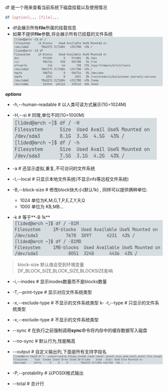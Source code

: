 df 是一个用来查看当前系统下磁盘挂载以及使用情况

```sh
df [option]... [file]...
```

- df会展示所有**file**所属的挂载信息
- 如果不提供**file**参数,将会展示所有已挂载的文件系统
![](images/Pasted%20image%2020250312200823.png)

***options***

- -h,--human-readable # 以人类可读方式展示(1G=1024M)
- -H,--si # 同理,单位不同(1G=1000M)
![](images/Pasted%20image%2020250312201056.png)

- -a #  还显示虚拟,重复,不可访问的文件系统
- -l,--local # 只显示本地文件系统(不显示nfs等远程文件系统)

- -B,--block-size # 修改block快大小(默认1k) , 同样可以提供俩种单位:
	- 1024 单位为K,M,G,T,P,E,Z,Y,R,Q
	- 1000 单位为 KB,MB...
- -k # 等于**-B 1k**
![](images/Pasted%20image%2020250312203046.png)
> block-size 默认值会受到环境变量DF_BLOCK_SIZE,BLOCK_SIZE,BLOCKSIZE影响

- -i,--inodes # 显示inodes数量而不是blocks数量

- -T,--print-type # 显示对应文件系统类型
- -x,--exclude-type # 不显示的文件系统类型
k- -t,--type # 只显示的文件系统类型
- -x,--exclude-type # 不显示的文件系统类型

- --sync # 在执行之前强制调用**sync**命令将内存中的缓存数据写入磁盘
- --no-sync # 默认行为,性能略高

- --output # 自定义输出列,下面是所有支持字段名
![](images/Pasted%20image%2020250312210449.png)

- -P,--protability # 以POSIX格式输出

- --total # 总计行
